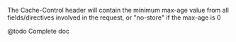 The Cache-Control header will contain the minimum max-age value from all fields/directives involved in the request, or "no-store" if the max-age is 0

@todo Complete doc
